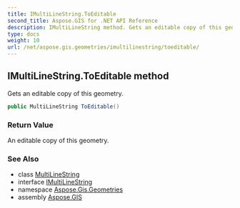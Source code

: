 ```yaml
---
title: IMultiLineString.ToEditable
second_title: Aspose.GIS for .NET API Reference
description: IMultiLineString method. Gets an editable copy of this geometry
type: docs
weight: 10
url: /net/aspose.gis.geometries/imultilinestring/toeditable/
---
```

## IMultiLineString.ToEditable method

Gets an editable copy of this geometry.

```csharp
public MultiLineString ToEditable()
```

### Return Value

An editable copy of this geometry.

### See Also

* class [MultiLineString](../../multilinestring/)
* interface [IMultiLineString](../)
* namespace [Aspose.Gis.Geometries](../../imultilinestring/)
* assembly [Aspose.GIS](../../../)


